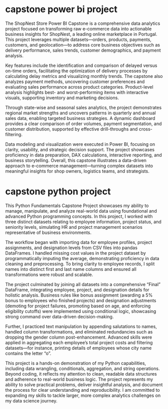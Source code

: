 # capstone power bi project

The ShopNest Store Power BI Capstone is a comprehensive data analytics project focused on transforming raw e-commerce data into actionable business insights for ShopNest, a leading online marketplace in Portugal. This project leverages multiple datasets—orders, products, payments, customers, and geolocation—to address core business objectives such as delivery performance, sales trends, customer demographics, and payment analysis.

Key features include the identification and comparison of delayed versus on-time orders, facilitating the optimization of delivery processes by calculating delay metrics and visualizing monthly trends. The capstone also analyzes payment methods, uncovering customer preferences and evaluating sales performance across product categories. Product-level analysis highlights best- and worst-performing items with interactive visuals, supporting inventory and marketing decisions.

Through state-wise and seasonal sales analytics, the project demonstrates regional market strengths and uncovers patterns in quarterly and annual sales data, enabling targeted business strategies. A dynamic dashboard provides a clear comparison of order volumes, payment segmentation, and customer distribution, supported by effective drill-throughs and cross-filtering.

Data modeling and visualization were executed in Power BI, focusing on clarity, usability, and strategic decision support. The project showcases proficiency in data preparation, DAX calculations, interactive reporting, and business storytelling. Overall, this capstone illustrates a data-driven approach to e-commerce management—turning complex datasets into meaningful insights for shop owners, logistics teams, and strategists.


# capstone python project

This Python Fundamentals Capstone Project showcases my ability to manage, manipulate, and analyze real-world data using foundational and advanced Python programming concepts. In this project, I worked with three distinct datasets relating to employee information, project status, and seniority levels, simulating HR and project management scenarios representative of business environments.

The workflow began with importing data for employee profiles, project assignments, and designation levels from CSV files into pandas DataFrames. I handled missing cost values in the project dataset by programmatically imputing the average, demonstrating proficiency in data cleaning and preprocessing. To bring clarity to employee records, I split names into distinct first and last name columns and ensured all transformations were robust and scalable.

The project culminated by joining all datasets into a comprehensive “Final” DataFrame, integrating employee, project, and designation details for holistic analysis. Business rules like bonus assignment (awarding a 5% bonus to employees who finished projects) and designation adjustments (demoting for project failures, promoting based on age, and enforcing eligibility cutoffs) were implemented using conditional logic, showcasing strong command over data-driven decision-making.

Further, I practiced text manipulation by appending salutations to names, handled column transformations, and eliminated redundancies such as dropping the gender column post-enhancement. Advanced skills were applied in aggregating each employee’s total project costs and filtering datasets—for instance, printing details of employees whose city name contains the letter “o”.

This project is a hands-on demonstration of my Python capabilities, including data wrangling, conditionals, aggregation, and string operations. Beyond coding, it reflects my attention to clean, readable data structures and adherence to real-world business logic. The project represents my ability to solve practical problems, deliver insightful analysis, and document the process for clear understanding and reproducibility. I am committed to expanding my skills to tackle larger, more complex analytics challenges on my data science journey.

